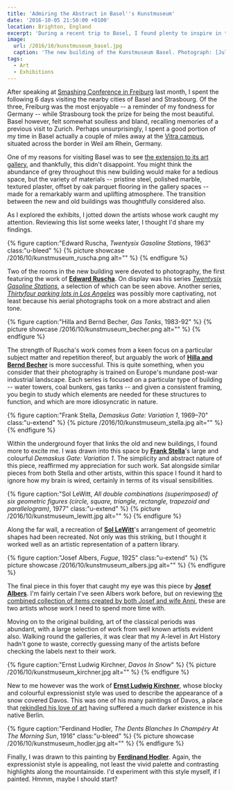 ```yaml
---
title: 'Admiring the Abstract in Basel''s Kunstmuseum'
date: '2016-10-05 21:50:00 +0100'
location: Brighton, England
excerpt: 'During a recent trip to Basel, I found plenty to inspire in the city''s recently extended art museum. As I explored the exhibits, I jotted down the artists whose work caught my attention. Reviewing this list some weeks later, I thought I''d share my findings.'
image:
  url: /2016/10/kunstmuseum_basel.jpg
  caption: 'The new building of the Kunstmuseum Basel. Photograph: [Julian Salinas](https://kmb.picturepark.com/Go/JLVo8XZu)'
tags:
  - Art
  - Exhibitions
---
```

After speaking at [Smashing Conference in Freiburg][1] last month, I spent the following 6 days visiting the nearby cities of Basel and Strasbourg. Of the three, Freiburg was the most enjoyable -- a reminder of my fondness for Germany -- while Strasbourg took the prize for being the most beautiful. Basel however, felt somewhat soulless and bland, recalling memories of a previous visit to Zurich. Perhaps unsurprisingly, I spent a good portion of my time in Basel actually a couple of miles away at the [Vitra campus][2], situated across the border in Weil am Rhein, Germany.

One of my reasons for visiting Basel was to see [the extension to its art gallery][3], and thankfully, this didn't disappoint. You might think the abundance of grey throughout this new building would make for a tedious space, but the variety of materials -- pristine steel, polished marble, textured plaster, offset by oak parquet flooring in the gallery spaces -- made for a remarkably warm and uplifting atmosphere. The transition between the new and old buildings was thoughtfully considered also.

As I explored the exhibits, I jotted down the artists whose work caught my attention. Reviewing this list some weeks later, I thought I'd share my findings.

{% figure caption:"Edward Ruscha, <cite>Twentysix Gasoline Stations</cite>, 1963" class:"u-bleed" %}
{% picture showcase /2016/10/kunstmuseum_ruscha.png alt="" %}
{% endfigure %}

Two of the rooms in the new building were devoted to photography, the first featuring the work of **[Edward Ruscha][4]**. On display was his series [<cite>Twentysix Gasoline Stations</cite>][5], a selection of which can be seen above. Another series, [<cite>Thirtyfour parking lots in Los Angeles</cite>][6] was possibly more captivating, not least because his aerial photographs took on a more abstract and alien tone.

{% figure caption:"Hilla and Bernd Becher, <cite>Gas Tanks</cite>, 1983-92" %}
{% picture showcase /2016/10/kunstmuseum_becher.png alt="" %}
{% endfigure %}

The strength of Ruscha's work comes from a keen focus on a particular subject matter and repetition thereof, but arguably the work of **[Hilla and Bernd Becher][7]** is more successful. This is quite something, when you consider that their photography is trained on Europe's mundane post-war industrial landscape. Each series is focused on a particular type of building -- water towers, coal bunkers, gas tanks -- and given a consistent framing, you begin to study which elements are needed for these structures to function, and which are more idiosyncratic in nature.

{% figure caption:"Frank Stella, <cite>Demaskus Gate: Variation 1</cite>, 1969–70" class:"u-extend" %}
{% picture /2016/10/kunstmuseum_stella.jpg alt="" %}
{% endfigure %}

Within the underground foyer that links the old and new buildings, I found more to excite me. I was drawn into this space by **[Frank Stella][8]**'s large and colourful <cite>Demaskus Gate: Variation 1</cite>. The simplicity and abstract nature of this piece, reaffirmed my appreciation for such work. Sat alongside similar pieces from both Stella and other artists, within this space I found it hard to ignore how my brain is wired, certainly in terms of its visual sensibilities.

{% figure caption:"Sol LeWitt, <cite>All double combinations (superimposed) of six geometric figures (circle, square, triangle, rectangle, trapezoid and parallelogram)</cite>, 1977" class:"u-extend" %}
{% picture /2016/10/kunstmuseum_lewitt.jpg alt="" %}
{% endfigure %}

Along the far wall, a recreation of **[Sol LeWitt][9]**'s arrangement of geometric shapes had been recreated. Not only was this striking, but I thought it worked well as an artistic representation of a pattern library.

{% figure caption:"Josef Albers, <cite>Fugue</cite>, 1925" class:"u-extend" %}
{% picture showcase /2016/10/kunstmuseum_albers.jpg alt="" %}
{% endfigure %}

The final piece in this foyer that caught my eye was this piece by **[Josef Albers][10]**. I'm fairly certain I've seen Albers work before, but on reviewing [the combined collection of items created by both Josef and wife Anni][11], these are two artists whose work I need to spend more time with.

Moving on to the original building, art of the classical periods was abundant, with a large selection of work from well known artists evident also. Walking round the galleries, it was clear that my A-level in Art History hadn't gone to waste, correctly guessing many of the artists before checking the labels next to their work.

{% figure caption:"Ernst Ludwig Kirchner, <cite>Davos In Snow</cite>" %}
{% picture /2016/10/kunstmuseum_kirchner.jpg alt="" %}
{% endfigure %}

New to me however was the work of **[Ernst Ludwig Kirchner][12]**, whose blocky and colourful expressionist style was used to describe the appearance of a snow covered Davos. This was one of his many paintings of Davos, a place that [rekindled his love of art][12] having suffered a much darker existence in his native Berlin.

{% figure caption:"Ferdinand Hodler, <cite>The Dents Blanches In Champéry At The Morning Sun</cite>, 1916" class:"u-bleed" %}
{% picture showcase /2016/10/kunstmuseum_hodler.jpg alt="" %}
{% endfigure %}

Finally, I was drawn to this painting by **[Ferdinand Hodler][14]**. Again, the expressionist style is appealing, not least the vivid palette and contrasting highlights along the mountainside. I'd experiment with this style myself, if I painted. Hmmm, maybe I should start?

[1]: http://smashingconf.com/freiburg-2016/
[2]: https://www.vitra.com/en-us/campus
[3]: https://www.theguardian.com/artanddesign/2016/apr/24/kunstmuseum-basel-review-christ-gantenbein-rowan-moore
[4]: http://edruscha.com
[5]: https://en.wikipedia.org/wiki/Twentysix_Gasoline_Stations
[6]: http://www.artgallery.nsw.gov.au/collection/works/430.2008.a-ii/
[7]: https://www.theguardian.com/artanddesign/2014/sep/03/bernd-and-hilla-becher-cataloguing-the-ominous-sculptural-forms-of-industrial-architecture
[8]: https://www.wikiart.org/en/frank-stella
[9]: https://www.wikiart.org/en/sol-lewitt
[10]: https://www.wikiart.org/en/josef-albers
[11]: http://albersfoundation.org/
[12]: https://www.wikiart.org/en/ernst-ludwig-kirchner
[13]: http://www.spectator.co.uk/2014/01/delegates-at-the-world-economic-forum-should-take-time-out-to-visit-the-kirchner-museum-in-davos/
[14]: https://www.wikiart.org/en/ferdinand-hodler
